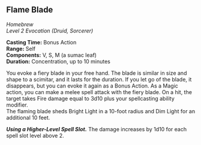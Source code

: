 ## Flame Blade
*Homebrew*  
*Level 2 Evocation (Druid, Sorcerer)*

**Casting Time:** Bonus Action  
**Range:** Self  
**Components:** V, S, M (a sumac leaf)  
**Duration:** Concentration, up to 10 minutes

You evoke a fiery blade in your free hand. The blade is similar in size and shape to a scimitar, and it lasts for the duration. If you let go of the blade, it disappears, but you can evoke it again as a Bonus Action. As a Magic action, you can make a melee spell attack with the fiery blade. On a hit, the target takes Fire damage equal to 3d10 plus your spellcasting ability modifier.  
The flaming blade sheds Bright Light in a 10-foot radius and Dim Light for an additional 10 feet.

***Using a Higher-Level Spell Slot.*** The damage increases by 1d10 for each spell slot level above 2.